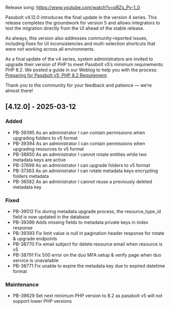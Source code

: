 Release song: https://www.youtube.com/watch?v=pBZs_Py-1_0

Passbolt v4.12.0 introduces the final update in the version 4 series. This release completes the groundwork for version 5 and allows integrators to test the migration directly from the UI ahead of the stable release.

As always, this version also addresses community-reported issues, including fixes for UI inconsistencies and multi-selection shortcuts that were not working across all environments.

As a final update of the v4 series, system administrators are invited to upgrade their version of PHP to meet Passbolt v5’s minimum requirements: PHP 8.2. We posted a guide in our Weblog to help you with the process:
[Preparing for Passbolt v5: PHP 8.2 Requirement](https://www.passbolt.com/blog/preparing-for-passbolt-v5-php-8-2-requirement).

Thank you to the community for your feedback and patience — we’re almost there!


## [4.12.0] - 2025-03-12
### Added
- PB-39395 As an administrator I can contain permissions when upgrading folders to v5 format
- PB-39394 As an administrator I can contain permissions when upgrading resources to v5 format
- PB-38850 As an administrator I cannot rotate entities while two metadata keys are active
- PB-37699 As an administrator I can upgrade folders to v5 format
- PB-37363 As an administrator I can rotate metadata keys encrypting folders metadata
- PB-36582 As an administrator I cannot reuse a previously deleted metadata key

### Fixed
- PB-39512 Fix during metadata upgrade process, the resource_type_id field is now updated in the database
- PB-39399 Adds missing fields to metadata private keys in index response
- PB-39393 Fix limit value is null in pagination header response for rotate & upgrade endpoints
- PB-38770 Fix email subject for delete resource email when resource is v5
- PB-38791 Fix 500 error on the duo MFA setup & verify page when duo service is unavailable
- PB-38771 Fix unable to expire the metadata key due to expired datetime format

### Maintenance
- PB-39629 Set next minimum PHP version to 8.2 as passbolt v5 will not support lower PHP versions
